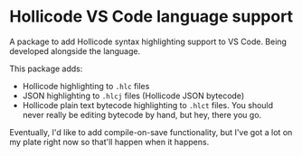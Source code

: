 # Hollicode VS Code language support

A package to add Hollicode syntax highlighting support to VS Code. Being developed alongside the language.

This package adds:
* Hollicode highlighting to `.hlc` files
* JSON highlighting to `.hlcj` files (Hollicode JSON bytecode)
* Hollicode plain text bytecode highlighting to `.hlct` files. You should never really be editing bytecode by hand, but hey, there you go.

Eventually, I'd like to add compile-on-save functionality, but I've got a lot on my plate right now so that'll happen when it happens.
